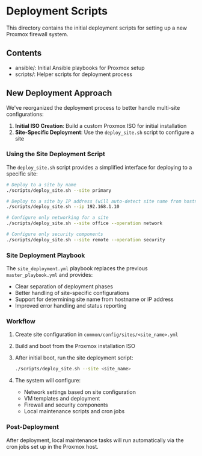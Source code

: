 # Deployment Scripts

This directory contains the initial deployment scripts for setting up a new Proxmox firewall system.

## Contents

- ansible/: Initial Ansible playbooks for Proxmox setup
- scripts/: Helper scripts for deployment process

## New Deployment Approach

We've reorganized the deployment process to better handle multi-site configurations:

1. **Initial ISO Creation**: Build a custom Proxmox ISO for initial installation
2. **Site-Specific Deployment**: Use the `deploy_site.sh` script to configure a site

### Using the Site Deployment Script

The `deploy_site.sh` script provides a simplified interface for deploying to a specific site:

```bash
# Deploy to a site by name
./scripts/deploy_site.sh --site primary

# Deploy to a site by IP address (will auto-detect site name from hostname)
./scripts/deploy_site.sh --ip 192.168.1.10

# Configure only networking for a site
./scripts/deploy_site.sh --site office --operation network

# Configure only security components
./scripts/deploy_site.sh --site remote --operation security
```

### Site Deployment Playbook

The `site_deployment.yml` playbook replaces the previous `master_playbook.yml` and provides:

- Clear separation of deployment phases
- Better handling of site-specific configurations
- Support for determining site name from hostname or IP address
- Improved error handling and status reporting

### Workflow

1. Create site configuration in `common/config/sites/<site_name>.yml`
2. Build and boot from the Proxmox installation ISO
3. After initial boot, run the site deployment script:

   ```bash
   ./scripts/deploy_site.sh --site <site_name>
   ```

4. The system will configure:
   - Network settings based on site configuration
   - VM templates and deployment
   - Firewall and security components
   - Local maintenance scripts and cron jobs

### Post-Deployment

After deployment, local maintenance tasks will run automatically via the cron jobs set up in the Proxmox host.
